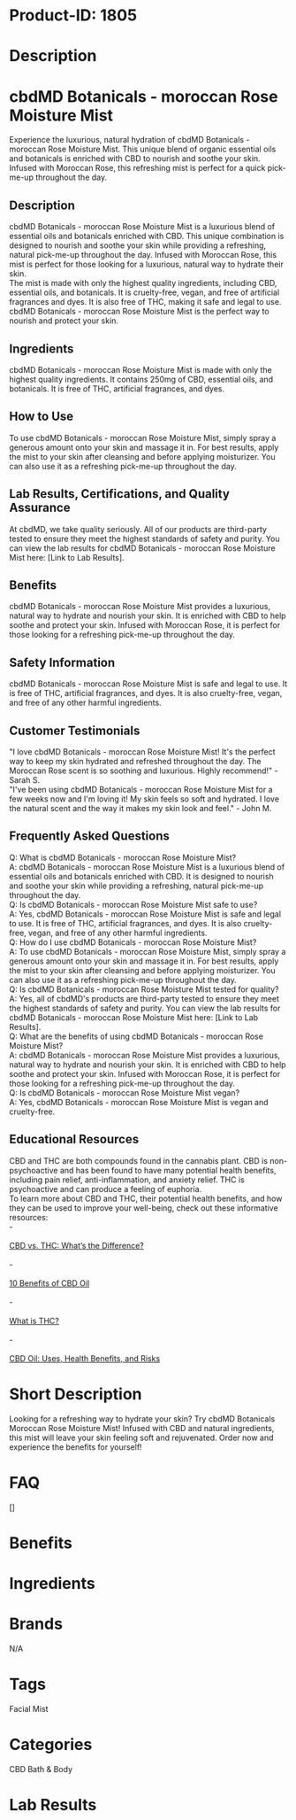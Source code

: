 # Product-ID: 1805

# Description

<h1>
 cbdMD Botanicals - moroccan Rose Moisture Mist<br />
</h1>
<p>
 Experience the luxurious, natural hydration of cbdMD Botanicals - moroccan Rose Moisture Mist. This unique blend of organic essential oils and botanicals is enriched with CBD to nourish and soothe your skin. Infused with Moroccan Rose, this refreshing mist is perfect for a quick pick-me-up throughout the day.
</p>
<h2>
 Description<br />
</h2>
<p>
 cbdMD Botanicals - moroccan Rose Moisture Mist is a luxurious blend of essential oils and botanicals enriched with CBD. This unique combination is designed to nourish and soothe your skin while providing a refreshing, natural pick-me-up throughout the day. Infused with Moroccan Rose, this mist is perfect for those looking for a luxurious, natural way to hydrate their skin.<br />
The mist is made with only the highest quality ingredients, including CBD, essential oils, and botanicals. It is cruelty-free, vegan, and free of artificial fragrances and dyes. It is also free of THC, making it safe and legal to use. cbdMD Botanicals - moroccan Rose Moisture Mist is the perfect way to nourish and protect your skin.
</p>
<h2>
 Ingredients<br />
</h2>
<p>
 cbdMD Botanicals - moroccan Rose Moisture Mist is made with only the highest quality ingredients. It contains 250mg of CBD, essential oils, and botanicals. It is free of THC, artificial fragrances, and dyes.
</p>
<h2>
 How to Use<br />
</h2>
<p>
 To use cbdMD Botanicals - moroccan Rose Moisture Mist, simply spray a generous amount onto your skin and massage it in. For best results, apply the mist to your skin after cleansing and before applying moisturizer. You can also use it as a refreshing pick-me-up throughout the day.
</p>
<h2>
 Lab Results, Certifications, and Quality Assurance<br />
</h2>
<p>
 At cbdMD, we take quality seriously. All of our products are third-party tested to ensure they meet the highest standards of safety and purity. You can view the lab results for cbdMD Botanicals - moroccan Rose Moisture Mist here: [Link to Lab Results].
</p>
<h2>
 Benefits<br />
</h2>
<p>
 cbdMD Botanicals - moroccan Rose Moisture Mist provides a luxurious, natural way to hydrate and nourish your skin. It is enriched with CBD to help soothe and protect your skin. Infused with Moroccan Rose, it is perfect for those looking for a refreshing pick-me-up throughout the day.
</p>
<h2>
 Safety Information<br />
</h2>
<p>
 cbdMD Botanicals - moroccan Rose Moisture Mist is safe and legal to use. It is free of THC, artificial fragrances, and dyes. It is also cruelty-free, vegan, and free of any other harmful ingredients.
</p>
<h2>
 Customer Testimonials<br />
</h2>
<p>
 "I love cbdMD Botanicals - moroccan Rose Moisture Mist! It's the perfect way to keep my skin hydrated and refreshed throughout the day. The Moroccan Rose scent is so soothing and luxurious. Highly recommend!" - Sarah S.<br />
"I've been using cbdMD Botanicals - moroccan Rose Moisture Mist for a few weeks now and I'm loving it! My skin feels so soft and hydrated. I love the natural scent and the way it makes my skin look and feel." - John M.
</p>
<h2>
 Frequently Asked Questions<br />
</h2>
<p>
 Q: What is cbdMD Botanicals - moroccan Rose Moisture Mist?<br />
A: cbdMD Botanicals - moroccan Rose Moisture Mist is a luxurious blend of essential oils and botanicals enriched with CBD. It is designed to nourish and soothe your skin while providing a refreshing, natural pick-me-up throughout the day.<br />
Q: Is cbdMD Botanicals - moroccan Rose Moisture Mist safe to use?<br />
A: Yes, cbdMD Botanicals - moroccan Rose Moisture Mist is safe and legal to use. It is free of THC, artificial fragrances, and dyes. It is also cruelty-free, vegan, and free of any other harmful ingredients.<br />
Q: How do I use cbdMD Botanicals - moroccan Rose Moisture Mist?<br />
A: To use cbdMD Botanicals - moroccan Rose Moisture Mist, simply spray a generous amount onto your skin and massage it in. For best results, apply the mist to your skin after cleansing and before applying moisturizer. You can also use it as a refreshing pick-me-up throughout the day.<br />
Q: Is cbdMD Botanicals - moroccan Rose Moisture Mist tested for quality?<br />
A: Yes, all of cbdMD's products are third-party tested to ensure they meet the highest standards of safety and purity. You can view the lab results for cbdMD Botanicals - moroccan Rose Moisture Mist here: [Link to Lab Results].<br />
Q: What are the benefits of using cbdMD Botanicals - moroccan Rose Moisture Mist?<br />
A: cbdMD Botanicals - moroccan Rose Moisture Mist provides a luxurious, natural way to hydrate and nourish your skin. It is enriched with CBD to help soothe and protect your skin. Infused with Moroccan Rose, it is perfect for those looking for a refreshing pick-me-up throughout the day.<br />
Q: Is cbdMD Botanicals - moroccan Rose Moisture Mist vegan?<br />
A: Yes, cbdMD Botanicals - moroccan Rose Moisture Mist is vegan and cruelty-free.
</p>
<h2>
 Educational Resources<br />
</h2>
<p>
 CBD and THC are both compounds found in the cannabis plant. CBD is non-psychoactive and has been found to have many potential health benefits, including pain relief, anti-inflammation, and anxiety relief. THC is psychoactive and can produce a feeling of euphoria.<br />
To learn more about CBD and THC, their potential health benefits, and how they can be used to improve your well-being, check out these informative resources:<br />
-<br />
 <a href="https://www.healthline.com/health/cbd-vs-thc"><br />
  CBD vs. THC: What’s the Difference?<br />
 </a><br />
 -<br />
 <a href="https://www.medicalnewstoday.com/articles/319475"><br />
  10 Benefits of CBD Oil<br />
 </a><br />
 -<br />
 <a href="https://www.leafly.com/news/cannabis-101/what-is-thc"><br />
  What is THC?<br />
 </a><br />
 -<br />
 <a href="https://www.webmd.com/pain-management/cbd-oil-benefits"><br />
  CBD Oil: Uses, Health Benefits, and Risks<br />
 </a></p>


# Short Description

<p>Looking for a refreshing way to hydrate your skin? Try cbdMD Botanicals Moroccan Rose Moisture Mist! Infused with CBD and natural ingredients, this mist will leave your skin feeling soft and rejuvenated. Order now and experience the benefits for yourself!</p>


# FAQ
[]

# Benefits



# Ingredients



# Brands

N/A

# Tags

Facial Mist

# Categories

CBD Bath &amp; Body

# Lab Results
